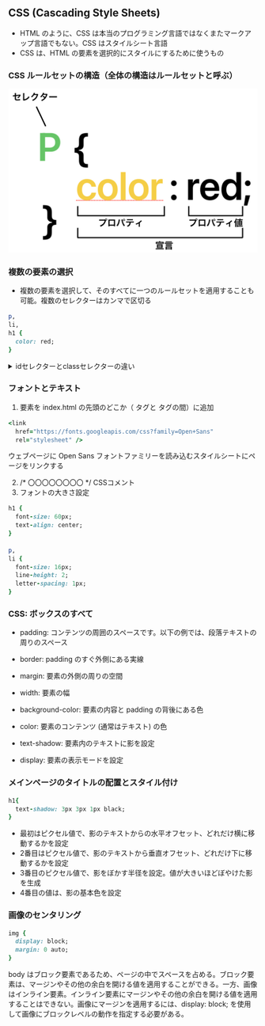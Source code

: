 ## CSS (Cascading Style Sheets)
- HTML のように、CSS は本当のプログラミング言語ではなくまたマークアップ言語でもない。CSS はスタイルシート言語
- CSS は、HTML の要素を選択的にスタイルにするために使うもの

### CSS ルールセットの構造（全体の構造はルールセットと呼ぶ）
<img width="750" src="css.jpeg">

### 複数の要素の選択
- 複数の要素を選択して、そのすべてに一つのルールセットを適用することも可能。複数のセレクターはカンマで区切る
```rb
p,
li,
h1 {
  color: red;
}
```
<details><summary>idセレクターとclassセレクターの違い</summary></summary>

- 「idセレクター」はHTML文書内で重複して「id属性」の値に設定することはできない。ページ内に一つだけある要素のスタイルを設定するために使う

### CSSにおけるclassセレクタの書き方
```rb
.class名{
プロパティ: 値;
}
```
- classでは先頭に「.（ドット）」を付ける

### CSSにおけるidセレクタの書き方
```rb
#id名{
プロパティ: 値;
}
```
- idでは先頭に「#（シャープ）」を付ける

！ classは基本的には、上から下に行くにつれて優先順位が高くなる。つまり、下にあるほど優先順位が高いということ。
しかし、これはclassにおける優先順位で、どちらも存在している場合はidセレクタが優先される。

</details>

### フォントとテキスト
1.  <link> 要素を index.html の先頭のどこか（<head> タグと </head> タグの間）に追加
```rb
<link
  href="https://fonts.googleapis.com/css?family=Open+Sans"
  rel="stylesheet" />
```
ウェブページに Open Sans フォントファミリーを読み込むスタイルシートにページをリンクする

2. /* 〇〇〇〇〇〇〇〇 */ CSSコメント
3. フォントの大きさ設定
```rb
h1 {
  font-size: 60px;
  text-align: center;
}

p,
li {
  font-size: 16px;
  line-height: 2;
  letter-spacing: 1px;
}
```
### CSS: ボックスのすべて
- padding: コンテンツの周囲のスペースです。以下の例では、段落テキストの周りのスペース
- border: padding のすぐ外側にある実線
- margin: 要素の外側の周りの空間

- width: 要素の幅
- background-color: 要素の内容と padding の背後にある色
- color: 要素のコンテンツ (通常はテキスト) の色
- text-shadow: 要素内のテキストに影を設定
- display: 要素の表示モードを設定

### メインページのタイトルの配置とスタイル付け
```rb
h1{
  text-shadow: 3px 3px 1px black;
}
```
- 最初はピクセル値で、影のテキストからの水平オフセット、どれだけ横に移動するかを設定<br>
- 2番目はピクセル値で、影のテキストから垂直オフセット、どれだけ下に移動するかを設定<br>
- 3番目のピクセル値で、影をぼかす半径を設定。値が大きいほどぼやけた影を生成<br>
- 4番目の値は、影の基本色を設定

### 画像のセンタリング
```rb
img {
  display: block;
  margin: 0 auto;
}
```
body はブロック要素であるため、ページの中でスペースを占める。ブロック要素は、マージンやその他の余白を開ける値を適用することができる。一方、画像はインライン要素。インライン要素にマージンやその他の余白を開ける値を適用することはできない。画像にマージンを適用するには、display: block; を使用して画像にブロックレベルの動作を指定する必要がある。